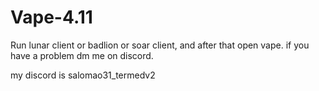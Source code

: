 # Vape-4.11
Run lunar client or badlion or soar client, and after that open vape.
if you have a problem dm me on discord.

my discord is salomao31_termedv2
